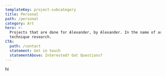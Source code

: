```yaml
---
templateKey: project-subcategory
title: Personal
path: /personal
category: Art
hero: >-
  Projects that are done for Alexander, by Alexander. In the name of art
  technique research. 
CTA:
  path: /contact
  statement: Get in touch
  statementAbove: Interested? Got Questions?
---
```

hi
